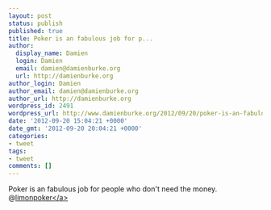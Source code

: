 ```yaml
---
layout: post
status: publish
published: true
title: Poker is an fabulous job for p...
author:
  display_name: Damien
  login: Damien
  email: damien@damienburke.org
  url: http://damienburke.org
author_login: Damien
author_email: damien@damienburke.org
author_url: http://damienburke.org
wordpress_id: 2491
wordpress_url: http://www.damienburke.org/2012/09/20/poker-is-an-fabulous-job-for-p/
date: '2012-09-20 15:04:21 +0000'
date_gmt: '2012-09-20 20:04:21 +0000'
categories:
- tweet
tags:
- tweet
comments: []
---
```

<p>Poker is an fabulous job for people who don't need the money. @<a href="http:&#47;&#47;twitter.com&#47;limonpoker" class="aktt_username">limonpoker<&#47;a></p>
